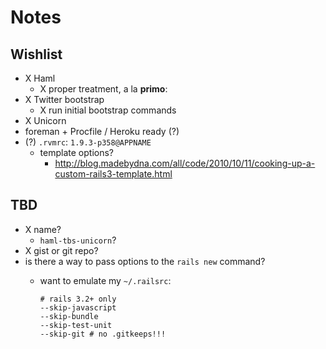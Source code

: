 # Notes

## Wishlist

- X Haml
  - X proper treatment, a la **primo**:
- X Twitter bootstrap
  - X run initial bootstrap commands
- X Unicorn
- foreman + Procfile / Heroku ready (?)
- (?) `.rvmrc`: `1.9.3-p358@APPNAME`
  - template options?
    - <http://blog.madebydna.com/all/code/2010/10/11/cooking-up-a-custom-rails3-template.html>

## TBD

- X name?
  - `haml-tbs-unicorn`?
- X gist or git repo?
- is there a way to pass options to the `rails new` command?
  - want to emulate my `~/.railsrc`:

    ```
    # rails 3.2+ only
    --skip-javascript
    --skip-bundle
    --skip-test-unit
    --skip-git # no .gitkeeps!!!
    ```